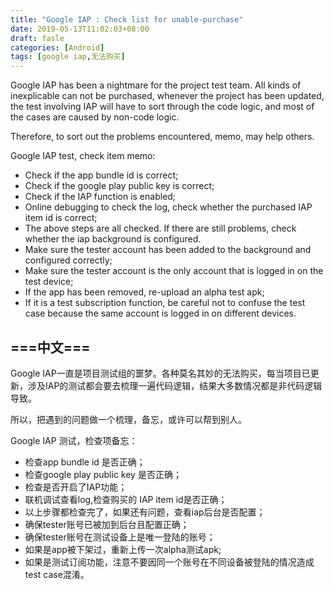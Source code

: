 ```yaml
---
title: "Google IAP : Check list for unable-purchase"
date: 2019-05-13T11:02:03+08:00
draft: fasle
categories: [Android]
tags: [google iap,无法购买]
---
```



Google IAP has been a nightmare for the project test team. All kinds of inexplicable can not be purchased, whenever the project has been updated, the test involving IAP will have to sort through the code logic, and most of the cases are caused by non-code logic.

Therefore, to sort out the problems encountered, memo, may help others. <!--more-->

Google IAP test, check item memo:

* Check if the app bundle id is correct;
* Check if the google play public key is correct;
* Check if the IAP function is enabled;
* Online debugging to check the log, check whether the purchased IAP item id is correct;
* The above steps are all checked. If there are still problems, check whether the iap background is configured.
* Make sure the tester account has been added to the background and configured correctly;
* Make sure the tester account is the only account that is logged in on the test device;
* If the app has been removed, re-upload an alpha test apk;
* If it is a test subscription function, be careful not to confuse the test case because the same account is logged in on different devices.

===中文===
---

Google IAP一直是项目测试组的噩梦。各种莫名其妙的无法购买，每当项目已更新，涉及IAP的测试都会要去梳理一遍代码逻辑，结果大多数情况都是非代码逻辑导致。

所以，把遇到的问题做一个梳理，备忘，或许可以帮到别人。<!--more-->

Google IAP 测试，检查项备忘：

*  检查app bundle id 是否正确；
*  检查google play public key 是否正确；
*  检查是否开启了IAP功能；
*  联机调试查看log,检查购买的 IAP item id是否正确；
*  以上步骤都检查完了，如果还有问题，查看iap后台是否配置；
*  确保tester账号已被加到后台且配置正确；
*  确保tester账号在测试设备上是唯一登陆的账号；
*  如果是app被下架过，重新上传一次alpha测试apk;
*  如果是测试订阅功能，注意不要因同一个账号在不同设备被登陆的情况造成test case混淆。
